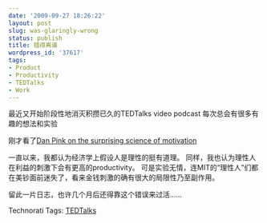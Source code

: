 ```yaml
---
date: '2009-09-27 18:26:22'
layout: post
slug: was-glaringly-wrong
status: publish
title: 错得离谱
wordpress_id: '37617'
tags:
- Product
- Productivity
- TEDTalks
- Work
---
```


最近又开始阶段性地消灭积攒已久的TEDTalks video podcast
每次总会有很多有趣的想法和实验

刚才看了[Dan Pink on the surprising science of motivation](http://www.ted.com/talks/dan_pink_on_motivation.html)

一直以来，我都认为经济学上假设人是理性的挺有道理。
同样，我也认为理性人在利益的刺激下会有更高的productivity。
可是实验无情，连MIT的“理性人”们都在美钞面前迷失了，看来金钱刺激的确有很大的局限性乃至副作用。

留此一片日志，也许几个月后还得靠这个错误来过活……





Technorati Tags:
[TEDTalks](http://technorati.com/tag/TEDTalks)




